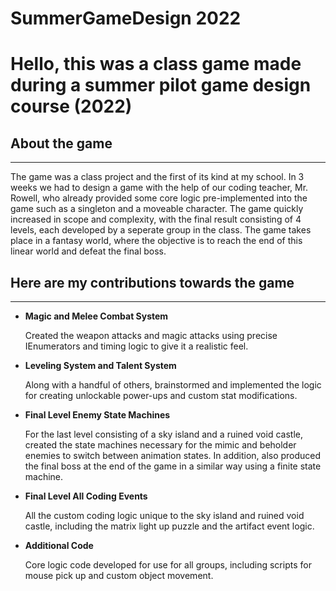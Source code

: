 # SummerGameDesign 2022 <br>
<h1>Hello, this was a class game made during a summer pilot game design course (2022)</h1>
<h2>About the game</h2>
<hr>
<p>The game was a class project and the first of its kind at my school. In 3 weeks we had to design a game with the help of our coding teacher, Mr. Rowell, who already provided some core logic pre-implemented into the game such as a singleton and a moveable character. The game quickly increased in scope and complexity, with the final result consisting of 4 levels, each developed by a seperate group in the class. The game takes place in a fantasy world, where the objective is to reach the end of this linear world and defeat the final boss.</p>
<h2>Here are my contributions towards the game</h2>
<hr>
<ul>
  <li><b>Magic and Melee Combat System</b>
  <p>Created the weapon attacks and magic attacks using precise IEnumerators and timing logic to give it a realistic feel.</p>
  </li>
  <li><b>Leveling System and Talent System</b>
  <p>Along with a handful of others, brainstormed and implemented the logic for creating unlockable power-ups and custom stat modifications.</p>
  </li>
  <li><b>Final Level Enemy State Machines</b>
  <p>For the last level consisting of a sky island and a ruined void castle, created the state machines necessary for the mimic and beholder enemies to switch between animation states. In addition, also produced the final boss at the end of the game in a similar way using a finite state machine.</p>
  </li>
  <li><b>Final Level All Coding Events</b>
  <p>All the custom coding logic unique to the sky island and ruined void castle, including the matrix light up puzzle and the artifact event logic.</p>
  </li>
  </li>
  <li><b>Additional Code</b>
  <p>Core logic code developed for use for all groups, including scripts for mouse pick up and custom object movement.</p>
  </li>
